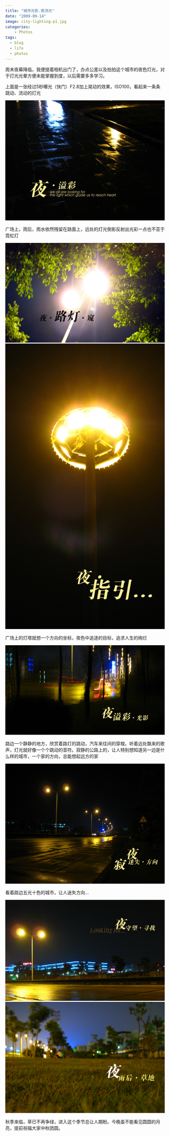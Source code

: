 ```yaml
---
title: "城市光影.夜流光"
date: "2009-09-14"
image: city-lighting-p1.jpg
categories:
    - Photos
tags:
  - blog
  - life
  - photos
---
```


周末夜幕降临，我便提着相机出门了，办点公差以及拍拍这个城市的夜色灯光，对于灯光光晕方便未能掌握到度，以后需要多多学习。

上面是一张经过5秒曝光（快门）F2.8加上晃动的效果，ISO100，看起来一条条跳动、流动的灯光

![夜.溢彩](city-lighting-p3.jpg)

广场上，雨后，雨水依然残留在路面上，远处的灯光倒影反射出光彩一点也不亚于霓虹灯

![路灯](city-lighting-p2.jpg) ![灯塔](city-lighting-p4.jpg)

广场上的灯塔就想一个方向的坐标，夜色中追逐的目标，追求人生的绚烂

![夜.跳动](city-lighting-p5.jpg)

路边一个静静的地方，欣赏着路灯的跳动，汽车来往间的穿梭。听着远处飘来的歌声，灯光就好像一个个跳动的音符。寂静的公路上的，让人特别想知道另一边是什么样的城市，一个家的方向，总能想起远方的家

![夜.迷失](city-lighting-p6.jpg)

看着路边五光十色的城市，让人迷失方向…

![夜.寻找](city-lighting-p7.jpg)
![夜.草地](city-lighting-p8.jpg)

秋季来临，草已不再争绿，进入这个季节总让人期盼。今晚虽不能看见圆圆的月亮，提前祝福大家中秋团圆。